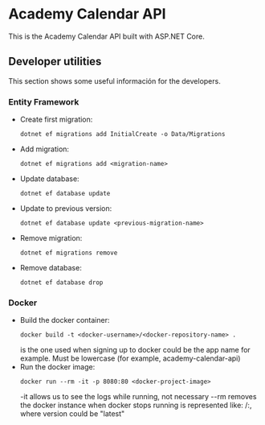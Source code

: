 # Academy Calendar API
This is the Academy Calendar API built with ASP.NET Core.

## Developer utilities
This section shows some useful información for the developers.

### Entity Framework
- Create first migration: 
    ```
    dotnet ef migrations add InitialCreate -o Data/Migrations
    ```
- Add migration: 
    ```
    dotnet ef migrations add <migration-name>
    ```
- Update database: 
    ```
    dotnet ef database update
    ```
- Update to previous version: 
    ```
    dotnet ef database update <previous-migration-name>
    ```
- Remove migration: 
    ```
    dotnet ef migrations remove
    ```
- Remove database: 
    ```
    dotnet ef database drop
    ```

### Docker
- Build the docker container: 
    ```
    docker build -t <docker-username>/<docker-repository-name> . 
    ```
    <docker-username> is the one used when signing up to docker
    <docker-repository-name> could be the app name for example. Must be lowercase (for example, academy-calendar-api)
- Run the docker image:
    ```
    docker run --rm -it -p 8080:80 <docker-project-image>
    ```
    -it allows us to see the logs while running, not necessary
    --rm removes the docker instance when docker stops running
    <docker-project-image> is represented like: <docker-username>/<docker-repository-name>:<version>, where version could be "latest"